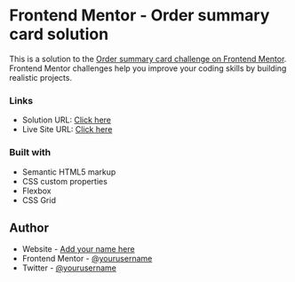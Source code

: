 # Frontend Mentor - Order summary card solution

This is a solution to the [Order summary card challenge on Frontend Mentor](https://www.frontendmentor.io/challenges/nft-preview-card-component-SbdUL_w0U). Frontend Mentor challenges help you improve your coding skills by building realistic projects. 

### Links

- Solution URL: [Click here](https://www.figma.com/file/6p3ofsbwTEuB4gJFgqr3KV/order-summary-component?node-id=0%3A83&t=3fDp2jRkm9dfYbj3-0)
- Live Site URL: [Click here](https://trickfinger606.github.io/Order-summary-card)


### Built with

- Semantic HTML5 markup
- CSS custom properties
- Flexbox
- CSS Grid


## Author

- Website - [Add your name here](https://www.your-site.com)
- Frontend Mentor - [@yourusername](https://www.frontendmentor.io/profile/yourusername)
- Twitter - [@yourusername](https://www.twitter.com/yourusername)
